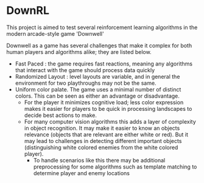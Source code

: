 # DownRL

This project is aimed to test several reinforcement learning algorithms in the modern arcade-style game 'Downwell'

Downwell as a game has several challenges that make it complex for both human players and algorithms alike;
they are listed below.

- Fast Paced : the game requires fast reactions, meaning any algorithms that interact with the game should process data
  quickly
- Randomized Layout : level layouts are variable, and in general the environment for two playthroughs may not be the
  same.
- Uniform color palate. The game uses a minimal number of distinct colors. This can be seen as either an advantage or
  disadvantage.
    - For the player it minimizes cognitive load; less color expression makes it easier for players to be quick in
      processing landscapes to decide best actions to make.
    - For many computer vision algorithms this adds a layer of complexity in object recognition. It may make it easier
      to know an objects relevance (objects that are relevant are either white or red). But it may lead to challenges in
      detecting different important objects (distinguishing white colored enemies from the white colored player).
        - To handle scenarios like this there may be additional preprocessing for some algorithms such as template
          matching to determine player and enemy locations